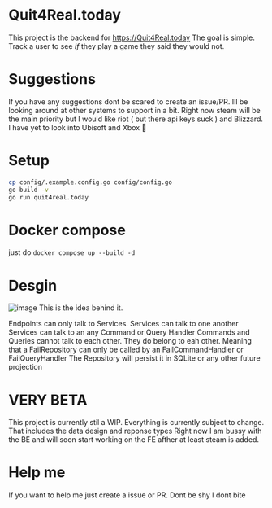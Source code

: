 # Quit4Real.today
This project is the backend for https://Quit4Real.today
The goal is simple. Track a user to see *If* they play a game they said they would not.

# Suggestions
If you have any suggestions dont be scared to create an issue/PR. Ill be looking around at other systems to support in a bit.
Right now steam will be the main priority but I would like riot ( but there api keys suck ) and Blizzard. I have yet to look into Ubisoft and Xbox :eyes:

# Setup
```bash
cp config/.example.config.go config/config.go
go build -v
go run quit4real.today
```

# Docker compose
just do `docker compose up --build -d` 

# Desgin
![image](https://github.com/user-attachments/assets/306bab47-b1e1-4190-8939-6f9bc8f32799)
This is the idea behind it.

Endpoints can only talk to Services.
Services can talk to one another
Services can talk to an any Command or Query Handler
Commands and Queries cannot talk to each other. They do belong to eah other. Meaning that a FailRepository can only be called by an FailCommandHandler or FailQueryHandler
The Repository will persist it in SQLite or any other future projection


# VERY BETA
This project is currently stil a WIP.
Everything is currently subject to change. That includes the data design and reponse types
Right now I am bussy with the BE and will soon start working on the FE afther at least steam is added.

# Help me
If you want to help me just create a issue or PR. Dont be shy I dont bite
